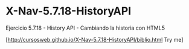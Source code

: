 # X-Nav-5.7.18-HistoryAPI
Ejercicio 5.7.18 - History API - Cambiando la historia con HTML5

[http://cursosweb.github.io/X-Nav-5.7.18-HistoryAPI/biblio.html Try me]
